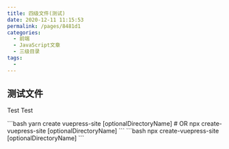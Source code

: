 ```yaml
---
title: 四级文件(测试)
date: 2020-12-11 11:15:53
permalink: /pages/8481d1
categories:
  - 前端
  - JavaScript文章
  - 三级目录
tags:
  -
---
```


## 测试文件
Test Test

<code-group>
  <code-block title="YARN" active>
  ```bash
  yarn create vuepress-site [optionalDirectoryName]
  # OR npx create-vuepress-site [optionalDirectoryName]
  ```
  </code-block>

  <code-block title="NPM">
  ```bash
  npx create-vuepress-site [optionalDirectoryName]
  ```
  </code-block>
</code-group>
